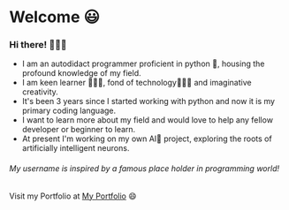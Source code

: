 # Welcome 😃
### Hi there! 🙋🏼‍♂️
* I am an autodidact programmer proficient in python 🐍, housing the profound knowledge of my field.
* I am keen learner 👨🏼‍🎓, fond of technology👨🏼‍💻 and imaginative creativity.
* It's been 3 years since I started working with python and now it is my primary coding language.
* I want to learn more about my field and would love to help any fellow developer or beginner to learn.
* At present I'm working on my own AI🤖 project, exploring the roots of artificially intelligent neurons.

###### My username is inspired by a famous place holder in programming world!




Visit my Portfolio at <a href='https://mydigitalprofile.herokuapp.com'>My Portfolio</a> 😄

